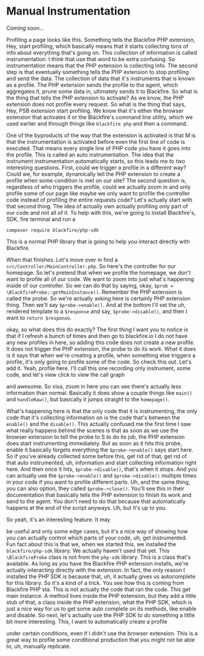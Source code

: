 # Manual Instrumentation

Coming soon...

Profiling a page looks like this. Something tells the Blackfire PHP extension, Hey,
start profiling, which basically means that it starts collecting tons of info about
everything that's going on. This collection of information is called instrumentation.
I think that use that word to be extra confusing. So instrumentation means that the
PHP extension is collecting info. The second step is that eventually something tells
the PHP extension to stop profiling and send the data. The collection of data that
it's instruments that is known as a profile. The PHP extension sends the profile to
the agent, which aggregates it, prune some data in, ultimately sends it to Blackfire.
So what is the thing that tells the PHP extension to activate? As we know, the PHP
extension does not profile every request. So what is the thing that says, Hey, PSB
extension start profiling. We know that it's either the browser extension that
activates it or the Blackfire's command line utility, which we used earlier and
through things like `blackfire php` and then a command.

One of the byproducts of the way that the extension is activated is that M is that
the instrumentation is activated before even the first line of code is executed. That
means every single line of PHP code you have it goes into the profile. This is
called an auto instrumentation. The idea that the instrument instrumentation
automatically starts, so this leads me to two interesting questions. First, could we
trigger a profile in a different way? Could we, for example, dynamically tell the PHP
extension to create a profile when some condition is met on our site? The second
question is, regardless of who triggers the profile, could we actually zoom in and
only profile some of our page like maybe we only want to profile the controller code
instead of profiling the entire requests code? Let's actually start with that second
thing. The idea of actually own actually profiling only part of our code and not all
of it. To help with this, we're going to install Blackfire's, SDK, fire terminal and
run a 

```terminal
composer require blackfire/php-sdk
```

This is a normal PHP library that is going to help you interact directly with Blackfire.

When that finishes. Let's move over in find a `src/Controller/MainController.php`. So
here's the controller for our homepage. So let's pretend that when we profile the
homepage, we don't want to profile all of our code. We want to zoom into just what's
happening inside of our controller. So we can do that by saying, okay, 
`$prob = \BlackfireProbe::getMainInstance()`. Remember the PHP extension is called
the probe. So we're actually asking here is certainly PHP extension thing. Then we'll
say `$probe->enable()`. And at the bottom I'll set the uh, rendered template to a `$response`
and say, `$probe->disable()`, and then I want to `return $response`.

okay, so what does this do exactly? The first thing I want you to notice is that if I
refresh a bunch of times and then go to blackfire.io I do not have any new profiles
in here, so adding this code does not create a new profile. It does not trigger the
PHP extension, the probe to do its work. What it does is it says that when we're
creating a profile, when something else triggers a profile, it's only going to
profile some of the code. So check this out. Let's add it. Yeah, profile here. I'll
call this one recording only instrument, some code, and let's view click to view the
call graph

and awesome. So visa, zoom in here you can see there's actually less information than
normal. Basically it does show a couple things like `main()` and `handleRaw()`, but
basically it jumps straight to the `homepage()`.

What's happening here is that the only code that it is instrumenting, the only code
that it's collecting information on is the code that's between the `enable()` and the
`disable()`. This actually confused me the first time I saw what really happens behind
the scenes is that as soon as we use the browser extension to tell the probe to S to
do its job, the PHP extension does start instrumenting immediately. But as soon as
it hits this probe, enable it basically forgets everything the `$probe->enable()` says
start here. So if you've already collected some before this, get rid of that, get rid
of that auto instrumented, uh, information and start collecting information right
here. And then once it hits, `$probe->disable()`, that's when it stops. And you can
actually use the `$probe->enable()` and `$probe->disable()` multiple times in your code if you want
to profile different parts. Uh, and the same thing, you can also option, they called
`$probe->close()`. You'll see this in their documentation that basically tells the PHP
extension to finish its work and send to the agent. You don't need to do that because
that automatically happens at the end of the script anyways. Uh, but it's up to you.

So yeah, it's an interesting feature. It may

be useful and only some edge cases, but it's a nice way of showing how you can
actually control which parts of your code, uh, get instrumented. Fun fact about this
is that we, when we started this, we installed the `blackfire/php-sdk` library. We
actually haven't used that yet. This `\BlackfireProbe` class is not from the `php-sdk`
library. This is a class that's available. As long as you have the Blackfire PHP
extension installs, we're actually interacting directly with the extension. In fact,
the only reason I installed the PHP SDK is because that, uh, it actually gives us
autocomplete for this library. So it's a kind of a trick. You see how this is coming
from Blackfire PHP sta. This is not actually the code that ran the code. This get
main instance. A method lives inside the PHP extension, but they add a little stub of
that, a class inside the PHP extension, what the PHP SDK, which is just a nice way
for us to get some auto complete on its methods, like enable and disable. So next,
let's actually use the PHP SDK to do something a little bit more interesting. This, I
want to automatically create a profile

under certain conditions, even if I didn't use the browser extension. This is a great
way to profile some conditional production that you might not be able to, uh,
manually replicate.
